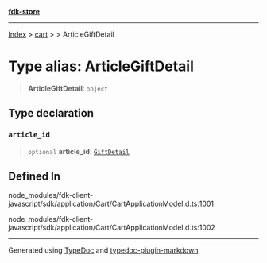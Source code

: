 [**fdk-store**](../../../README.md)
***

[Index](../../../API.md) > [cart](../../README.md) > [<internal>](../README.md) > ArticleGiftDetail

# Type alias: ArticleGiftDetail

> **ArticleGiftDetail**: `object`

## Type declaration

### `article_id`

> `optional` **article\_id**: [`GiftDetail`](type-alias.GiftDetail.md)

## Defined In

node\_modules/fdk-client-javascript/sdk/application/Cart/CartApplicationModel.d.ts:1001

node\_modules/fdk-client-javascript/sdk/application/Cart/CartApplicationModel.d.ts:1002

***
Generated using [TypeDoc](https://typedoc.org/) and [typedoc-plugin-markdown](https://www.npmjs.com/package/typedoc-plugin-markdown)
